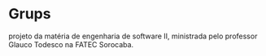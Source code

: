 # Grups
projeto da matéria de engenharia de software II, ministrada pelo professor Glauco Todesco na FATEC Sorocaba.

